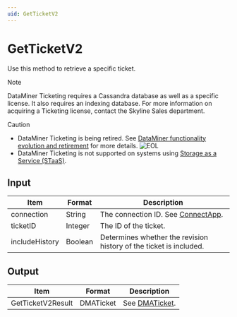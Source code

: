 ```yaml
---
uid: GetTicketV2
---
```


# GetTicketV2

Use this method to retrieve a specific ticket.

<!-- From DataMiner 10.0.13 onwards, this method should be used instead of *GetTicket* (see [GetTicket](xref:GetTicket)). -->

> [!NOTE]
> DataMiner Ticketing requires a Cassandra database as well as a specific license. <!-- From DataMiner 10.0.13 onwards, -->It also requires an indexing database. For more information on acquiring a Ticketing license, contact the Skyline Sales department.

> [!CAUTION]
>
> - DataMiner Ticketing is being retired. See [DataMiner functionality evolution and retirement](xref:Software_support_life_cycles) for more details. ![EOL](~/dataminer/images/EOL_Duo.png)
> - DataMiner Ticketing is not supported on systems using [Storage as a Service (STaaS)](xref:STaaS).

## Input

| Item           | Format  | Description                                                        |
|----------------|---------|--------------------------------------------------------------------|
| connection     | String  | The connection ID. See [ConnectApp](xref:ConnectApp).              |
| ticketID       | Integer | The ID of the ticket.                                              |
| includeHistory | Boolean | Determines whether the revision history of the ticket is included. |

## Output

| Item              | Format    | Description                      |
|-------------------|-----------|----------------------------------|
| GetTicketV2Result | DMATicket | See [DMATicket](xref:DMATicket). |
